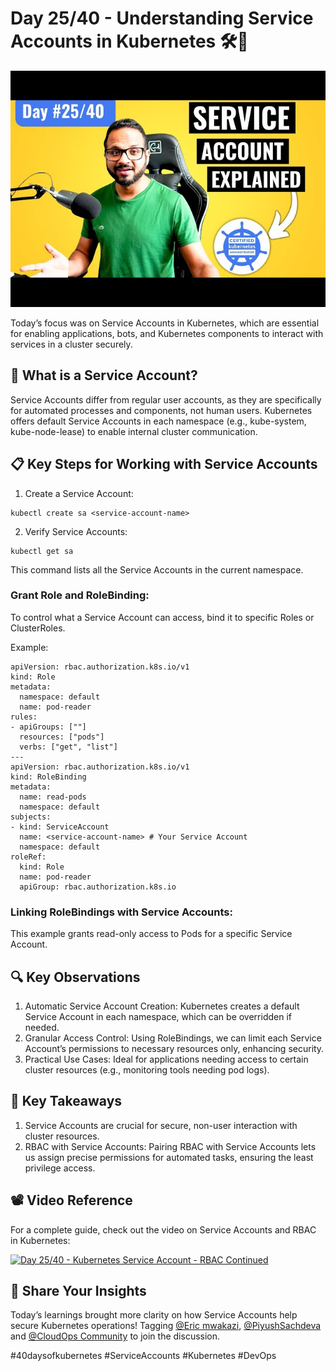# Day 25/40 - Understanding Service Accounts in Kubernetes 🛠️🔐

<img src='./assets/25.png'>

Today’s focus was on Service Accounts in Kubernetes, which are essential for enabling applications, bots, and Kubernetes components to interact with services in a cluster securely.

## 🤔 What is a Service Account?

Service Accounts differ from regular user accounts, as they are specifically for automated processes and components, not human users. Kubernetes offers default Service Accounts in each namespace (e.g., kube-system, kube-node-lease) to enable internal cluster communication.

## 📋 Key Steps for Working with Service Accounts

1. Create a Service Account:
```
kubectl create sa <service-account-name>
```
2. Verify Service Accounts:
```
kubectl get sa
```

This command lists all the Service Accounts in the current namespace.

### Grant Role and RoleBinding:
To control what a Service Account can access, bind it to specific Roles or ClusterRoles.

Example:

```
apiVersion: rbac.authorization.k8s.io/v1
kind: Role
metadata:
  namespace: default
  name: pod-reader
rules:
- apiGroups: [""]
  resources: ["pods"]
  verbs: ["get", "list"]
---
apiVersion: rbac.authorization.k8s.io/v1
kind: RoleBinding
metadata:
  name: read-pods
  namespace: default
subjects:
- kind: ServiceAccount
  name: <service-account-name> # Your Service Account
  namespace: default
roleRef:
  kind: Role
  name: pod-reader
  apiGroup: rbac.authorization.k8s.io
```

### Linking RoleBindings with Service Accounts:
This example grants read-only access to Pods for a specific Service Account.

## 🔍 Key Observations

1. Automatic Service Account Creation: Kubernetes creates a default Service Account in each namespace, which can be overridden if needed.
2. Granular Access Control: Using RoleBindings, we can limit each Service Account’s permissions to necessary resources only, enhancing security.
3. Practical Use Cases: Ideal for applications needing access to certain cluster resources (e.g., monitoring tools needing pod logs).

## 📝 Key Takeaways

1. Service Accounts are crucial for secure, non-user interaction with cluster resources.
2. RBAC with Service Accounts: Pairing RBAC with Service Accounts lets us assign precise permissions for automated tasks, ensuring the least privilege access.

## 📽️ Video Reference

For a complete guide, check out the video on Service Accounts and RBAC in Kubernetes:

[![Day 25/40 - Kubernetes Service Account - RBAC Continued ](https://img.youtube.com/vi/k2iCq7IlMKM/sddefault.jpg)](https://youtu.be/k2iCq7IlMKM)

## 🔗 Share Your Insights

Today’s learnings brought more clarity on how Service Accounts help secure Kubernetes operations! Tagging [@Eric mwakazi](https://www.linkedin.com/in/eric-mwakazi), [@PiyushSachdeva](https://www.linkedin.com/in/piyush-sachdeva) and [@CloudOps Community](https://www.linkedin.com/company/thecloudopscomm) to join the discussion.

#40daysofkubernetes #ServiceAccounts #Kubernetes #DevOps